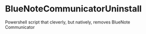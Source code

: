 # BlueNoteCommunicatorUninstall
Powershell script that cleverly, but natively, removes BlueNote Communicator
